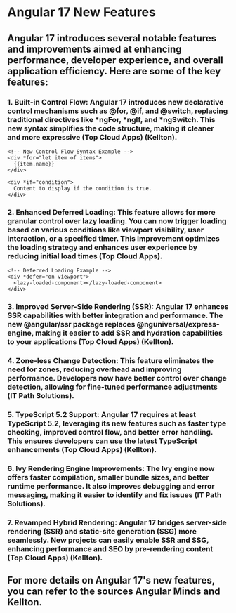# Angular 17 New Features
## Angular 17 introduces several notable features and improvements aimed at enhancing performance, developer experience, and overall application efficiency. Here are some of the key features:

### 1. Built-in Control Flow: Angular 17 introduces new declarative control mechanisms such as @for, @if, and @switch, replacing traditional directives like *ngFor, *ngIf, and *ngSwitch. This new syntax simplifies the code structure, making it cleaner and more expressive​ (Top Cloud Apps)​​ (Kellton)​.
```
<!-- New Control Flow Syntax Example -->
<div *for="let item of items">
  {{item.name}}
</div>

<div *if="condition">
  Content to display if the condition is true.
</div>
```

### 2. Enhanced Deferred Loading: This feature allows for more granular control over lazy loading. You can now trigger loading based on various conditions like viewport visibility, user interaction, or a specified timer. This improvement optimizes the loading strategy and enhances user experience by reducing initial load times​ (Top Cloud Apps)​.
```
<!-- Deferred Loading Example -->
<div *defer="on viewport">
  <lazy-loaded-component></lazy-loaded-component>
</div>
```

### 3. Improved Server-Side Rendering (SSR): Angular 17 enhances SSR capabilities with better integration and performance. The new @angular/ssr package replaces @nguniversal/express-engine, making it easier to add SSR and hydration capabilities to your applications​ (Top Cloud Apps)​​ (Kellton)​.

### 4. Zone-less Change Detection: This feature eliminates the need for zones, reducing overhead and improving performance. Developers now have better control over change detection, allowing for fine-tuned performance adjustments​ (IT Path Solutions)​.

### 5. TypeScript 5.2 Support: Angular 17 requires at least TypeScript 5.2, leveraging its new features such as faster type checking, improved control flow, and better error handling. This ensures developers can use the latest TypeScript enhancements​ (Top Cloud Apps)​​ (Kellton)​.

### 6. Ivy Rendering Engine Improvements: The Ivy engine now offers faster compilation, smaller bundle sizes, and better runtime performance. It also improves debugging and error messaging, making it easier to identify and fix issues​ (IT Path Solutions)​.

### 7. Revamped Hybrid Rendering: Angular 17 bridges server-side rendering (SSR) and static-site generation (SSG) more seamlessly. New projects can easily enable SSR and SSG, enhancing performance and SEO by pre-rendering content​ (Top Cloud Apps)​​ (Kellton)​.

## For more details on Angular 17's new features, you can refer to the sources Angular Minds and Kellton.


